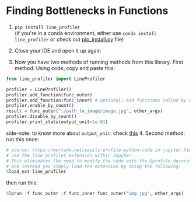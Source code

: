 
# Finding Bottlenecks in Functions

1. `pip install line_profiler`  
   (if you're in a conda environment, either use `conda install line_profiler` or check out [pip_install.py](./Virtual%20Environments/Conda%20Environment.md) file)

2. Close your IDE and open it up again

3. Now you have two methods of running methods from this library. First method: Using code, copy and paste this:
	   
```python
from line_profiler import LineProfiler

profiler = LineProfiler()
profiler.add_function(func_outer)
profiler.add_function(func_inner) # optional: add functions called by main function
profiler.enable_by_count()
result = func_outer("./path_to_image/image.jpg", other_args)
profiler.disable_by_count()
profiler.print_stats(output_unit=1e-01)

```

side-note: to know more about `output_unit`: check [this](https://stackoverflow.com/questions/28398015/change-time-unit-with-kernprof)
4. Second method: run this once:

```python
# source: https://mortada.net/easily-profile-python-code-in-jupyter.html
# use the line_profiler extension within Jupyter. 
# This eliminates the need to modify the code with the @profile decorator, 
# and instead you simply load the extension by doing the following:
%load_ext line_profiler
```

then run this:

```python
%lprun -f func_outer -f func_inner func_outer("img.jpg", other_args)
```

